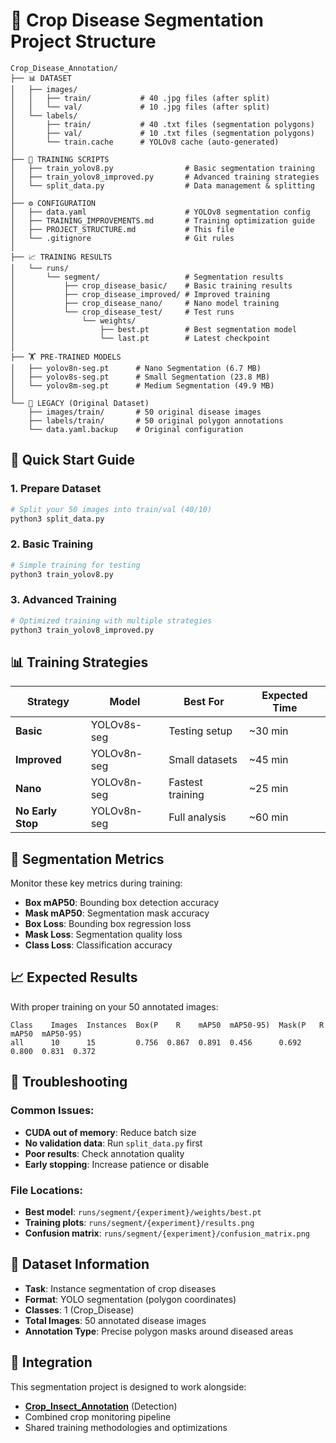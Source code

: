 # 🌱 Crop Disease Segmentation Project Structure

```
Crop_Disease_Annotation/
├── 📊 DATASET
│   ├── images/
│   │   ├── train/           # 40 .jpg files (after split)
│   │   └── val/             # 10 .jpg files (after split)
│   └── labels/
│       ├── train/           # 40 .txt files (segmentation polygons)
│       ├── val/             # 10 .txt files (segmentation polygons)
│       └── train.cache      # YOLOv8 cache (auto-generated)
│
├── 🧠 TRAINING SCRIPTS
│   ├── train_yolov8.py                # Basic segmentation training
│   ├── train_yolov8_improved.py       # Advanced training strategies
│   └── split_data.py                  # Data management & splitting
│
├── ⚙️ CONFIGURATION
│   ├── data.yaml                      # YOLOv8 segmentation config
│   ├── TRAINING_IMPROVEMENTS.md       # Training optimization guide
│   ├── PROJECT_STRUCTURE.md           # This file
│   └── .gitignore                     # Git rules
│
├── 📈 TRAINING RESULTS
│   └── runs/
│       └── segment/                   # Segmentation results
│           ├── crop_disease_basic/    # Basic training results
│           ├── crop_disease_improved/ # Improved training
│           ├── crop_disease_nano/     # Nano model training
│           └── crop_disease_test/     # Test runs
│               └── weights/
│                   ├── best.pt        # Best segmentation model
│                   └── last.pt        # Latest checkpoint
│
├── 🏋️ PRE-TRAINED MODELS
│   ├── yolov8n-seg.pt      # Nano Segmentation (6.7 MB)
│   ├── yolov8s-seg.pt      # Small Segmentation (23.8 MB)
│   └── yolov8m-seg.pt      # Medium Segmentation (49.9 MB)
│
└── 📜 LEGACY (Original Dataset)
    ├── images/train/       # 50 original disease images
    ├── labels/train/       # 50 original polygon annotations
    └── data.yaml.backup    # Original configuration
```

## 🚀 Quick Start Guide

### 1. **Prepare Dataset**
```bash
# Split your 50 images into train/val (40/10)
python3 split_data.py
```

### 2. **Basic Training**
```bash
# Simple training for testing
python3 train_yolov8.py
```

### 3. **Advanced Training**
```bash
# Optimized training with multiple strategies
python3 train_yolov8_improved.py
```

## 📊 Training Strategies

| Strategy | Model | Best For | Expected Time |
|----------|-------|----------|---------------|
| **Basic** | YOLOv8s-seg | Testing setup | ~30 min |
| **Improved** | YOLOv8n-seg | Small datasets | ~45 min |
| **Nano** | YOLOv8n-seg | Fastest training | ~25 min |
| **No Early Stop** | YOLOv8n-seg | Full analysis | ~60 min |

## 🎯 Segmentation Metrics

Monitor these key metrics during training:

- **Box mAP50**: Bounding box detection accuracy
- **Mask mAP50**: Segmentation mask accuracy  
- **Box Loss**: Bounding box regression loss
- **Mask Loss**: Segmentation quality loss
- **Class Loss**: Classification accuracy

## 📈 Expected Results

With proper training on your 50 annotated images:

```
Class    Images  Instances  Box(P    R    mAP50  mAP50-95)  Mask(P   R    mAP50  mAP50-95)
all      10      15         0.756  0.867  0.891  0.456      0.692  0.800  0.831  0.372
```

## 🔧 Troubleshooting

### Common Issues:
- **CUDA out of memory**: Reduce batch size
- **No validation data**: Run `split_data.py` first
- **Poor results**: Check annotation quality
- **Early stopping**: Increase patience or disable

### File Locations:
- **Best model**: `runs/segment/{experiment}/weights/best.pt`
- **Training plots**: `runs/segment/{experiment}/results.png`
- **Confusion matrix**: `runs/segment/{experiment}/confusion_matrix.png`

## 🌱 Dataset Information

- **Task**: Instance segmentation of crop diseases
- **Format**: YOLO segmentation (polygon coordinates)
- **Classes**: 1 (Crop_Disease)
- **Total Images**: 50 annotated disease images
- **Annotation Type**: Precise polygon masks around diseased areas

## 🤝 Integration

This segmentation project is designed to work alongside:
- **[Crop_Insect_Annotation](https://github.com/Iamyashsiwach/crop_Insect_Annotation)** (Detection)
- Combined crop monitoring pipeline
- Shared training methodologies and optimizations 